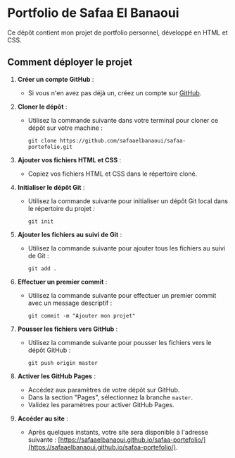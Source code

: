 # Portfolio de Safaa El Banaoui

Ce dépôt contient mon projet de portfolio personnel, développé en HTML et CSS.

## Comment déployer le projet

1. **Créer un compte GitHub** :
   - Si vous n'en avez pas déjà un, créez un compte sur [GitHub](https://github.com/).

2. **Cloner le dépôt** :
   - Utilisez la commande suivante dans votre terminal pour cloner ce dépôt sur votre machine :
     ```
     git clone https://github.com/safaaelbanaoui/safaa-portefolio.git
     ```

3. **Ajouter vos fichiers HTML et CSS** :
   - Copiez vos fichiers HTML et CSS dans le répertoire cloné.

4. **Initialiser le dépôt Git** :
   - Utilisez la commande suivante pour initialiser un dépôt Git local dans le répertoire du projet :
     ```
     git init
     ```

5. **Ajouter les fichiers au suivi de Git** :
   - Utilisez la commande suivante pour ajouter tous les fichiers au suivi de Git :
     ```
     git add .
     ```

6. **Effectuer un premier commit** :
   - Utilisez la commande suivante pour effectuer un premier commit avec un message descriptif :
     ```
     git commit -m "Ajouter mon projet"
     ```

7. **Pousser les fichiers vers GitHub** :
   - Utilisez la commande suivante pour pousser les fichiers vers le dépôt GitHub :
     ```
     git push origin master
     ```

8. **Activer les GitHub Pages** :
   - Accédez aux paramètres de votre dépôt sur GitHub.
   - Dans la section "Pages", sélectionnez la branche `master`.
   - Validez les paramètres pour activer GitHub Pages.

9. **Accéder au site** :
   - Après quelques instants, votre site sera disponible à l'adresse suivante : [https://safaaelbanaoui.github.io/safaa-portefolio/](https://safaaelbanaoui.github.io/safaa-portefolio/).